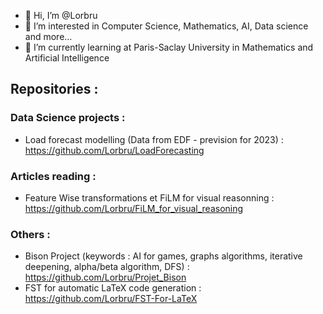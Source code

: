 - 👋 Hi, I’m @Lorbru
- 👀 I’m interested in Computer Science, Mathematics, AI, Data science and more...
- 🌱 I’m currently learning at Paris-Saclay University in Mathematics and Artificial Intelligence

## Repositories : 

### Data Science projects : 
- Load forecast modelling (Data from EDF - prevision for 2023) : https://github.com/Lorbru/LoadForecasting

### Articles reading : 
- Feature Wise transformations et FiLM for visual reasonning : https://github.com/Lorbru/FiLM_for_visual_reasoning

### Others : 
- Bison Project (keywords : AI for games, graphs algorithms, iterative deepening, alpha/beta algorithm, DFS) : https://github.com/Lorbru/Projet_Bison
- FST for automatic LaTeX code generation : https://github.com/Lorbru/FST-For-LaTeX
